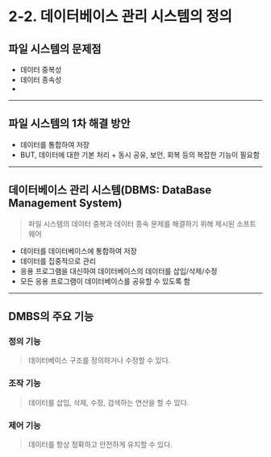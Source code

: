# 2-2. 데이터베이스 관리 시스템의 정의
## 파일 시스템의 문제점
- 데이터 중복성
- 데이터 종속성
- 
<hr>

## 파일 시스템의 1차 해결 방안
- 데이터를 통합하여 저장
- BUT, 데이터에 대한 기본 처리 + 동시 공유, 보안, 회복 등의 복잡한 기능이 필요함

<hr>

## 데이터베이스 관리 시스템(DBMS: DataBase Management System)
> 파일 시스템의 데이터 중복과 데이터 종속 문제를 해결하기 위해 제시된 소프트웨어

- 데이터를 데이터베이스에 통합하여 저장 
- 데이터를 집중적으로 관리
- 응용 프로그램을 대신하여 데이터베이스의 데이터를 삽입/삭제/수정
- 모든 응용 프로그램이 데이터베이스를 공유할 수 있도록 함

<hr>

## DMBS의 주요 기능
### 정의 기능
> 데이터베이스 구조를 정의하거나 수정할 수 있다.

### 조작 기능
> 데이터를 삽입, 삭제, 수정, 검색하는 연산을 할 수 있다.

### 제어 기능
> 데이터를 항상 정확하고 안전하게 유지할 수 있다.